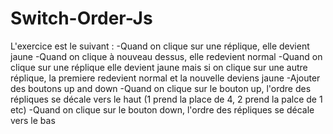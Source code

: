# Switch-Order-Js
L'exercice est le suivant :
-Quand on clique sur une réplique, elle devient jaune
-Quand on clique à nouveau dessus, elle redevient normal
-Quand on clique sur une réplique elle devient jaune mais si on clique sur une autre réplique, la premiere redevient normal et la nouvelle deviens jaune
-Ajouter des boutons up and down
-Quand on clique sur le bouton up, l'ordre des répliques se décale vers le haut (1 prend la place de 4, 2 prend la palce de 1 etc)
-Quand on clique sur le bouton down, l'ordre des répliques se décale vers le bas 

